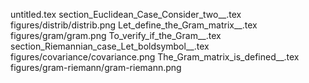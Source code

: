 untitled.tex
section_Euclidean_Case_Consider_two__.tex
figures/distrib/distrib.png
Let_define_the_Gram_matrix__.tex
figures/gram/gram.png
To_verify_if_the_Gram__.tex
section_Riemannian_case_Let_boldsymbol__.tex
figures/covariance/covariance.png
The_Gram_matrix_is_defined__.tex
figures/gram-riemann/gram-riemann.png